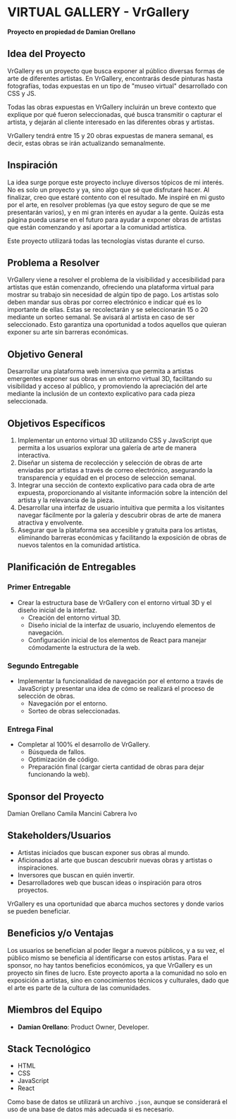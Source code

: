 # VIRTUAL GALLERY - VrGallery

**Proyecto en propiedad de Damian Orellano**

## Idea del Proyecto

VrGallery es un proyecto que busca exponer al público diversas formas de arte de diferentes artistas. En VrGallery, encontrarás desde pinturas hasta fotografías, todas expuestas en un tipo de "museo virtual" desarrollado con CSS y JS.

Todas las obras expuestas en VrGallery incluirán un breve contexto que explique por qué fueron seleccionadas, qué busca transmitir o capturar el artista, y dejarán al cliente interesado en las diferentes obras y artistas.

VrGallery tendrá entre 15 y 20 obras expuestas de manera semanal, es decir, estas obras se irán actualizando semanalmente.

## Inspiración

La idea surge porque este proyecto incluye diversos tópicos de mi interés. No es solo un proyecto y ya, sino algo que sé que disfrutaré hacer. Al finalizar, creo que estaré contento con el resultado. Me inspiré en mi gusto por el arte, en resolver problemas (ya que estoy seguro de que se me presentarán varios), y en mi gran interés en ayudar a la gente. Quizás esta página pueda usarse en el futuro para ayudar a exponer obras de artistas que están comenzando y así aportar a la comunidad artística.

Este proyecto utilizará todas las tecnologías vistas durante el curso.

## Problema a Resolver

VrGallery viene a resolver el problema de la visibilidad y accesibilidad para artistas que están comenzando, ofreciendo una plataforma virtual para mostrar su trabajo sin necesidad de algún tipo de pago. Los artistas solo deben mandar sus obras por correo electrónico e indicar qué es lo importante de ellas. Estas se recolectarán y se seleccionarán 15 o 20 mediante un sorteo semanal. Se avisará al artista en caso de ser seleccionado. Esto garantiza una oportunidad a todos aquellos que quieran exponer su arte sin barreras económicas.

## Objetivo General

Desarrollar una plataforma web inmersiva que permita a artistas emergentes exponer sus obras en un entorno virtual 3D, facilitando su visibilidad y acceso al público, y promoviendo la apreciación del arte mediante la inclusión de un contexto explicativo para cada pieza seleccionada.

## Objetivos Específicos

1. Implementar un entorno virtual 3D utilizando CSS y JavaScript que permita a los usuarios explorar una galería de arte de manera interactiva.
2. Diseñar un sistema de recolección y selección de obras de arte enviadas por artistas a través de correo electrónico, asegurando la transparencia y equidad en el proceso de selección semanal.
3. Integrar una sección de contexto explicativo para cada obra de arte expuesta, proporcionando al visitante información sobre la intención del artista y la relevancia de la pieza.
4. Desarrollar una interfaz de usuario intuitiva que permita a los visitantes navegar fácilmente por la galería y descubrir obras de arte de manera atractiva y envolvente.
5. Asegurar que la plataforma sea accesible y gratuita para los artistas, eliminando barreras económicas y facilitando la exposición de obras de nuevos talentos en la comunidad artística.

## Planificación de Entregables

### Primer Entregable

- Crear la estructura base de VrGallery con el entorno virtual 3D y el diseño inicial de la interfaz.
  - Creación del entorno virtual 3D.
  - Diseño inicial de la interfaz de usuario, incluyendo elementos de navegación.
  - Configuración inicial de los elementos de React para manejar cómodamente la estructura de la web.

### Segundo Entregable

- Implementar la funcionalidad de navegación por el entorno a través de JavaScript y presentar una idea de cómo se realizará el proceso de selección de obras.
  - Navegación por el entorno.
  - Sorteo de obras seleccionadas.

### Entrega Final

- Completar al 100% el desarrollo de VrGallery.
  - Búsqueda de fallos.
  - Optimización de código.
  - Preparación final (cargar cierta cantidad de obras para dejar funcionando la web).

## Sponsor del Proyecto

Damian Orellano
Camila Mancini
Cabrera Ivo

## Stakeholders/Usuarios

- Artistas iniciados que buscan exponer sus obras al mundo.
- Aficionados al arte que buscan descubrir nuevas obras y artistas o inspiraciones.
- Inversores que buscan en quién invertir.
- Desarrolladores web que buscan ideas o inspiración para otros proyectos.

VrGallery es una oportunidad que abarca muchos sectores y donde varios se pueden beneficiar.

## Beneficios y/o Ventajas

Los usuarios se benefician al poder llegar a nuevos públicos, y a su vez, el público mismo se beneficia al identificarse con estos artistas. Para el sponsor, no hay tantos beneficios económicos, ya que VrGallery es un proyecto sin fines de lucro. Este proyecto aporta a la comunidad no solo en exposición a artistas, sino en conocimientos técnicos y culturales, dado que el arte es parte de la cultura de las comunidades.

## Miembros del Equipo

- **Damian Orellano**: Product Owner, Developer.

## Stack Tecnológico

- HTML
- CSS
- JavaScript
- React

Como base de datos se utilizará un archivo `.json`, aunque se considerará el uso de una base de datos más adecuada si es necesario.
